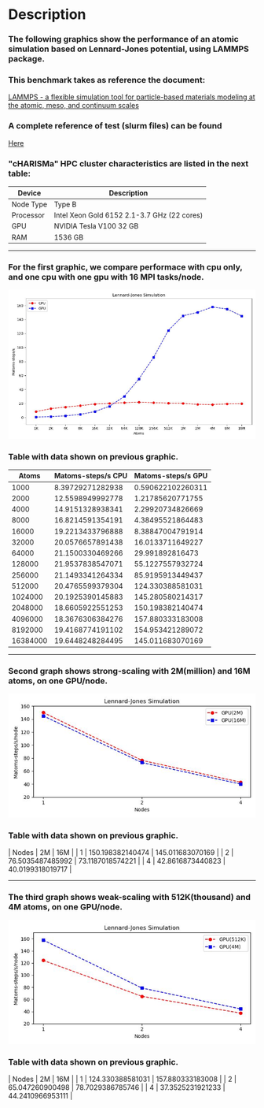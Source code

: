 # Description
### The following graphics show the performance of an atomic simulation based on Lennard-Jones potential, using LAMMPS package.  
### This benchmark takes as reference the document:

[LAMMPS - a flexible simulation tool for particle-based materials modeling at the atomic, meso, and continuum scales](https://www.sciencedirect.com/science/article/pii/S0010465521002836)

### A complete reference of test (slurm files) can be found

[Here](lj/)

### "cHARISMa" HPC cluster characteristics are listed in the next table:

|   Device  |   Description   |
|   ----    |   ------  |
|   Node Type   |   Type B    |
|   Processor   |   Intel Xeon Gold 6152 2.1-3.7 GHz (22 cores)    |
|   GPU         |   NVIDIA Tesla V100 32 GB |
|   RAM         |   1536 GB |

---

### For the first graphic, we compare performace with cpu only, and one cpu with one gpu with 16 MPI tasks/node.


![Fig_1](fig_1.jpg)

### Table with data shown on previous graphic.

|   Atoms   |   Matoms-steps/s CPU  |   Matoms-steps/s GPU  |
|   ----    |   ------  |   ------  |
|   1000    |8.39729271282938   |   0.590622102260311   |
|   2000    |12.5598949992778   |   1.21785620771755    |
|   4000    |14.9151328938341   |   2.29920734826669    |
|   8000    |16.8214591354191   |   4.38495521864483    |
|   16000   |19.2213433796888   |   8.38847004791914    |
|   32000   |20.0576657891438   |   16.0133711649227    |
|   64000   |21.1500330469266   |   29.991892816473 |
|   128000  |21.9537838547071   |   55.1227557932724    |
|   256000  |21.1493341264334   |   85.9195913449437    |
|   512000  |20.4765599379304   |   124.330388581031    |
|   1024000 |20.1925390145883   |   145.280580214317    |
|   2048000 |18.6605922551253   |   150.198382140474    |
|   4096000 |18.3676306384276   |   157.880333183008    |
|   8192000 |19.4168774191102   |   154.953421289072    |
|   16384000    |19.6448248284495   |   145.011683070169    |

---

### Second graph shows strong-scaling with 2M(million) and 16M atoms, on one GPU/node.

![Fig_2](fig_2.jpg)

### Table with data shown on previous graphic.

|   Nodes   |   2M  |   16M |
|   1   |   150.198382140474    |   145.011683070169    |
|   2   |   76.5035487485992    |   73.1187018574221 |
|   4   |   42.8616873440823    |   40.0199318019717 |

---

### The third graph shows weak-scaling with 512K(thousand) and 4M atoms, on one GPU/node.

![Fig_3](fig_3.jpg)

### Table with data shown on previous graphic.

|   Nodes   |   2M  |   16M |
|   1   |   124.330388581031    |   157.880333183008    |
|   2   |   65.047260900498    |   78.7029386785746 |
|   4   |   37.3525231921233   |   44.2410966953111 |


